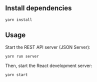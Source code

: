 ## Install dependencies

~~~
yarn install
~~~

## Usage

Start the REST API server (JSON Server):
~~~
yarn run server
~~~

Then, start the React development server:
~~~
yarn start
~~~
